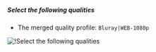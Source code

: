 <!-- markdownlint-disable MD041-->
##### Select the following qualities

- The merged quality profile: `Bluray|WEB-1080p`

![!Select the following qualities](/SQP/images/1-web-select-qualities.png)
<!-- markdownlint-enable MD041-->
